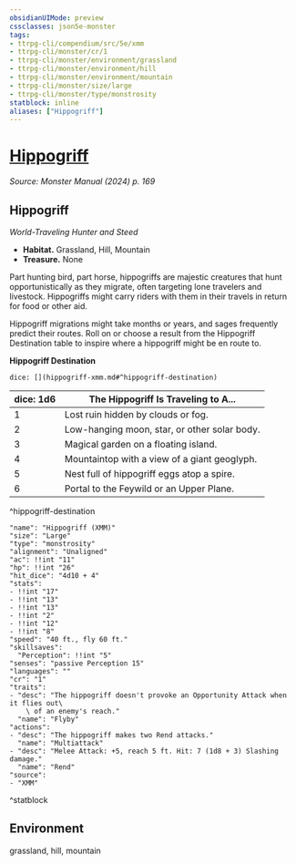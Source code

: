 ```yaml
---
obsidianUIMode: preview
cssclasses: json5e-monster
tags:
- ttrpg-cli/compendium/src/5e/xmm
- ttrpg-cli/monster/cr/1
- ttrpg-cli/monster/environment/grassland
- ttrpg-cli/monster/environment/hill
- ttrpg-cli/monster/environment/mountain
- ttrpg-cli/monster/size/large
- ttrpg-cli/monster/type/monstrosity
statblock: inline
aliases: ["Hippogriff"]
---
```

# [Hippogriff](3-Compendium\bestiary\monstrosity/hippogriff-xmm.md)
*Source: Monster Manual (2024) p. 169*  

## Hippogriff

*World-Traveling Hunter and Steed*

- **Habitat.** Grassland, Hill, Mountain  
- **Treasure.** None  

Part hunting bird, part horse, hippogriffs are majestic creatures that hunt opportunistically as they migrate, often targeting lone travelers and livestock. Hippogriffs might carry riders with them in their travels in return for food or other aid.

Hippogriff migrations might take months or years, and sages frequently predict their routes. Roll on or choose a result from the Hippogriff Destination table to inspire where a hippogriff might be en route to.

**Hippogriff Destination**

`dice: [](hippogriff-xmm.md#^hippogriff-destination)`

| dice: 1d6 | The Hippogriff Is Traveling to A... |
|-----------|-------------------------------------|
| 1 | Lost ruin hidden by clouds or fog. |
| 2 | Low-hanging moon, star, or other solar body. |
| 3 | Magical garden on a floating island. |
| 4 | Mountaintop with a view of a giant geoglyph. |
| 5 | Nest full of hippogriff eggs atop a spire. |
| 6 | Portal to the Feywild or an Upper Plane. |
^hippogriff-destination

```statblock
"name": "Hippogriff (XMM)"
"size": "Large"
"type": "monstrosity"
"alignment": "Unaligned"
"ac": !!int "11"
"hp": !!int "26"
"hit_dice": "4d10 + 4"
"stats":
- !!int "17"
- !!int "13"
- !!int "13"
- !!int "2"
- !!int "12"
- !!int "8"
"speed": "40 ft., fly 60 ft."
"skillsaves":
  "Perception": !!int "5"
"senses": "passive Perception 15"
"languages": ""
"cr": "1"
"traits":
- "desc": "The hippogriff doesn't provoke an Opportunity Attack when it flies out\
    \ of an enemy's reach."
  "name": "Flyby"
"actions":
- "desc": "The hippogriff makes two Rend attacks."
  "name": "Multiattack"
- "desc": "Melee Attack: +5, reach 5 ft. Hit: 7 (1d8 + 3) Slashing damage."
  "name": "Rend"
"source":
- "XMM"
```
^statblock

## Environment

grassland, hill, mountain